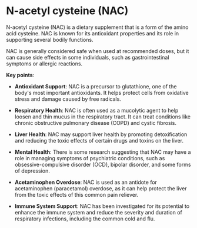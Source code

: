 [//]: # (source: ?)
[//]: # (abbr: NAC)
[//]: # (tags: supplements)

# N-acetyl cysteine (NAC)

N-acetyl cysteine (NAC) is a dietary supplement that is a form of the amino acid cysteine. NAC is known for its antioxidant properties and its role in supporting several bodily functions.

NAC is generally considered safe when used at recommended doses, but it can cause side effects in some individuals, such as gastrointestinal symptoms or allergic reactions.

**Key points**:

* **Antioxidant Support**: NAC is a precursor to glutathione, one of the body's most important antioxidants. It helps protect cells from oxidative stress and damage caused by free radicals.

* **Respiratory Health**: NAC is often used as a mucolytic agent to help loosen and thin mucus in the respiratory tract. It can treat conditions like chronic obstructive pulmonary disease (COPD) and cystic fibrosis.

* **Liver Health**: NAC may support liver health by promoting detoxification and reducing the toxic effects of certain drugs and toxins on the liver.

* **Mental Health**: There is some research suggesting that NAC may have a role in managing symptoms of psychiatric conditions, such as obsessive-compulsive disorder (OCD), bipolar disorder, and some forms of depression.

* **Acetaminophen Overdose**: NAC is used as an antidote for acetaminophen (paracetamol) overdose, as it can help protect the liver from the toxic effects of this common pain reliever.

* **Immune System Support**: NAC has been investigated for its potential to enhance the immune system and reduce the severity and duration of respiratory infections, including the common cold and flu.
